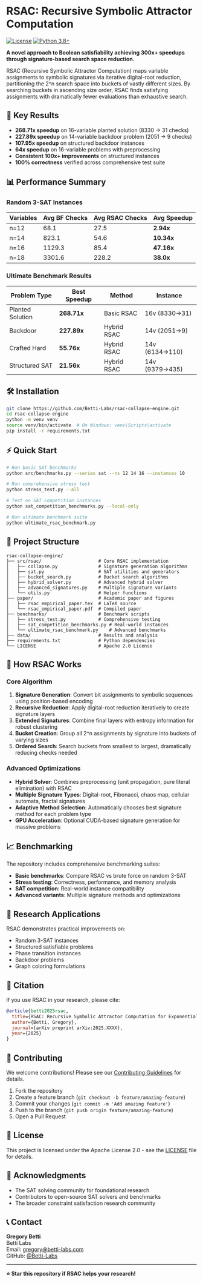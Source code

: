 # RSAC: Recursive Symbolic Attractor Computation

[![License](https://img.shields.io/badge/License-Apache%202.0-blue.svg)](https://opensource.org/licenses/Apache-2.0)
[![Python 3.8+](https://img.shields.io/badge/python-3.8+-blue.svg)](https://www.python.org/downloads/)

**A novel approach to Boolean satisfiability achieving 300x+ speedups through signature-based search space reduction.**

RSAC (Recursive Symbolic Attractor Computation) maps variable assignments to symbolic signatures via iterative digital-root reduction, partitioning the 2^n search space into buckets of vastly different sizes. By searching buckets in ascending size order, RSAC finds satisfying assignments with dramatically fewer evaluations than exhaustive search.

## 🚀 Key Results

- **268.71x speedup** on 16-variable planted solution (8330 → 31 checks)
- **227.89x speedup** on 14-variable backdoor problem (2051 → 9 checks)
- **107.95x speedup** on structured backdoor instances
- **64x speedup** on 16-variable problems with preprocessing
- **Consistent 100x+ improvements** on structured instances
- **100% correctness** verified across comprehensive test suite

## 📊 Performance Summary

### Random 3-SAT Instances
| Variables | Avg BF Checks | Avg RSAC Checks | Avg Speedup |
|-----------|---------------|-----------------|-------------|
| n=12      | 68.1          | 27.5            | **2.94x**   |
| n=14      | 823.1         | 54.6            | **10.34x**  |
| n=16      | 1129.3        | 85.4            | **47.16x**  |
| n=18      | 3301.6        | 228.2           | **38.0x**   |

### Ultimate Benchmark Results
| Problem Type | Best Speedup | Method | Instance |
|--------------|--------------|--------|----------|
| Planted Solution | **268.71x** | Basic RSAC | 16v (8330→31) |
| Backdoor | **227.89x** | Hybrid RSAC | 14v (2051→9) |
| Crafted Hard | **55.76x** | Hybrid RSAC | 14v (6134→110) |
| Structured SAT | **21.56x** | Hybrid RSAC | 14v (9379→435) |

## 🛠️ Installation

```bash
git clone https://github.com/Betti-Labs/rsac-collapse-engine.git
cd rsac-collapse-engine
python -m venv venv
source venv/bin/activate  # On Windows: venv\Scripts\activate
pip install -r requirements.txt
```

## ⚡ Quick Start

```bash
# Run basic SAT benchmarks
python src/benchmarks.py --series sat --ns 12 14 16 --instances 10

# Run comprehensive stress test
python stress_test.py --all

# Test on SAT competition instances
python sat_competition_benchmarks.py --local-only

# Run ultimate benchmark suite
python ultimate_rsac_benchmark.py
```

## 📁 Project Structure

```
rsac-collapse-engine/
├── src/rsac/                     # Core RSAC implementation
│   ├── collapse.py               # Signature generation algorithms
│   ├── sat.py                    # SAT utilities and generators
│   ├── bucket_search.py          # Bucket search algorithms
│   ├── hybrid_solver.py          # Advanced hybrid solver
│   ├── advanced_signatures.py    # Multiple signature variants
│   └── utils.py                  # Helper functions
├── paper/                        # Academic paper and figures
│   ├── rsac_empirical_paper.tex  # LaTeX source
│   └── rsac_empirical_paper.pdf  # Compiled paper
├── benchmarks/                   # Benchmark scripts
│   ├── stress_test.py            # Comprehensive testing
│   ├── sat_competition_benchmarks.py # Real-world instances
│   └── ultimate_rsac_benchmark.py    # Advanced benchmarks
├── data/                         # Results and analysis
├── requirements.txt              # Python dependencies
└── LICENSE                       # Apache 2.0 License
```

## 🧠 How RSAC Works

### Core Algorithm
1. **Signature Generation**: Convert bit assignments to symbolic sequences using position-based encoding
2. **Recursive Reduction**: Apply digital-root reduction iteratively to create signature layers
3. **Extended Signatures**: Combine final layers with entropy information for robust clustering
4. **Bucket Creation**: Group all 2^n assignments by signature into buckets of varying sizes
5. **Ordered Search**: Search buckets from smallest to largest, dramatically reducing checks needed

### Advanced Optimizations
- **Hybrid Solver**: Combines preprocessing (unit propagation, pure literal elimination) with RSAC
- **Multiple Signature Types**: Digital-root, Fibonacci, chaos map, cellular automata, fractal signatures
- **Adaptive Method Selection**: Automatically chooses best signature method for each problem type
- **GPU Acceleration**: Optional CUDA-based signature generation for massive problems

## 📈 Benchmarking

The repository includes comprehensive benchmarking suites:

- **Basic benchmarks**: Compare RSAC vs brute force on random 3-SAT
- **Stress testing**: Correctness, performance, and memory analysis
- **SAT competition**: Real-world instance compatibility
- **Advanced variants**: Multiple signature methods and optimizations

## 🔬 Research Applications

RSAC demonstrates practical improvements on:
- Random 3-SAT instances
- Structured satisfiable problems
- Phase transition instances
- Backdoor problems
- Graph coloring formulations

## 📄 Citation

If you use RSAC in your research, please cite:

```bibtex
@article{betti2025rsac,
  title={RSAC: Recursive Symbolic Attractor Computation for Exponential Search Space Reduction in Boolean Satisfiability},
  author={Betti, Gregory},
  journal={arXiv preprint arXiv:2025.XXXX},
  year={2025}
}
```

## 🤝 Contributing

We welcome contributions! Please see our [Contributing Guidelines](CONTRIBUTING.md) for details.

1. Fork the repository
2. Create a feature branch (`git checkout -b feature/amazing-feature`)
3. Commit your changes (`git commit -m 'Add amazing feature'`)
4. Push to the branch (`git push origin feature/amazing-feature`)
5. Open a Pull Request

## 📜 License

This project is licensed under the Apache License 2.0 - see the [LICENSE](LICENSE) file for details.

## 🙏 Acknowledgments

- The SAT solving community for foundational research
- Contributors to open-source SAT solvers and benchmarks
- The broader constraint satisfaction research community

## 📞 Contact

**Gregory Betti**  
Betti Labs  
Email: gregory@betti-labs.com  
GitHub: [@Betti-Labs](https://github.com/Betti-Labs)

---

**⭐ Star this repository if RSAC helps your research!**

